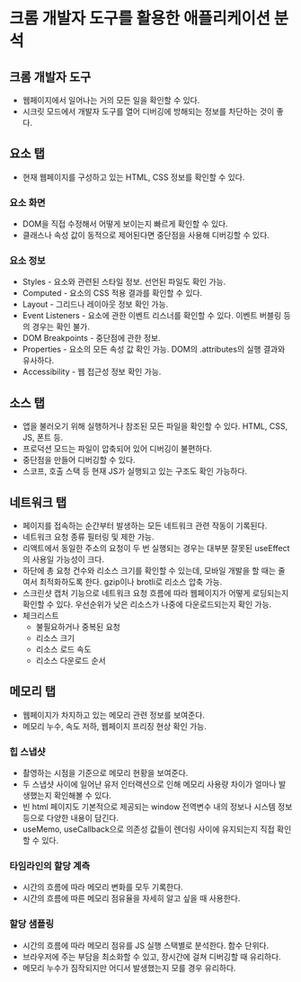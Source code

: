 # 크롬 개발자 도구를 활용한 애플리케이션 분석

## 크롬 개발자 도구

- 웹페이지에서 일어나는 거의 모든 일을 확인할 수 있다.
- 시크릿 모드에서 개발자 도구를 열어 디버깅에 방해되는 정보를 차단하는 것이 좋다.

## 요소 탭

- 현재 웹페이지를 구성하고 있는 HTML, CSS 정보를 확인할 수 있다.

### 요소 화면

- DOM을 직접 수정해서 어떻게 보이는지 빠르게 확인할 수 있다.
- 클래스나 속성 값이 동적으로 제어된다면 중단점을 사용해 디버깅할 수 있다.

### 요소 정보

- Styles - 요소와 관련된 스타일 정보. 선언된 파일도 확인 가능.
- Computed - 요소의 CSS 적용 결과를 확인할 수 있다.
- Layout - 그리드나 레이아웃 정보 확인 가능.
- Event Listeners - 요소에 관한 이벤트 리스너를 확인할 수 있다. 이벤트 버블링 등의 경우는 확인 불가.
- DOM Breakpoints - 중단점에 관한 정보.
- Properties - 요소의 모든 속성 값 확인 가능. DOM의 .attributes의 실행 결과와 유사하다.
- Accessibility - 웹 접근성 정보 확인 가능.

## 소스 탭

- 앱을 불러오기 위해 실행하거나 참조된 모든 파일을 확인할 수 있다. HTML, CSS, JS, 폰트 등.
- 프로덕션 모드는 파일이 압축되어 있어 디버깅이 불편하다.
- 중단점을 만들어 디버깅할 수 있다.
- 스코프, 호출 스택 등 현재 JS가 실행되고 있는 구조도 확인 가능하다.

## 네트워크 탭

- 페이지를 접속하는 순간부터 발생하는 모든 네트워크 관련 작동이 기록된다.
- 네트워크 요청 종류 필터링 및 제한 가능.
- 리액트에서 동일한 주소의 요청이 두 번 실행되는 경우는 대부분 잘못된 useEffect의 사용일 가능성이 크다.
- 하단에 총 요청 건수와 리소스 크기를 확인할 수 있는데, 모바일 개발을 할 때는 줄여서 최적화하도록 한다. gzip이나 brotli로 리소스 압축 가능.
- 스크린샷 캡처 기능으로 네트워크 요청 흐름에 따라 웹페이지가 어떻게 로딩되는지 확인할 수 있다. 우선순위가 낮은 리소스가 나중에 다운로드되는지 확인 가능.
- 체크리스트
  - 불필요하거나 중복된 요청
  - 리소스 크기
  - 리소스 로드 속도
  - 리소스 다운로드 순서

## 메모리 탭

- 웹페이지가 차지하고 있는 메모리 관련 정보를 보여준다.
- 메모리 누수, 속도 저하, 웹페이지 프리징 현상 확인 가능.

### 힙 스냅샷

- 촬영하는 시점을 기준으로 메모리 현황을 보여준다.
- 두 스냅샷 사이에 일어난 유저 인터랙션으로 인해 메모리 사용량 차이가 얼마나 발생했는지 확인해볼 수 있다.
- 빈 html 페이지도 기본적으로 제공되는 window 전역변수 내의 정보나 시스템 정보 등으로 다양한 내용이 담긴다.
- useMemo, useCallback으로 의존성 값들이 렌더링 사이에 유지되는지 직접 확인할 수 있다.

### 타임라인의 할당 계측

- 시간의 흐름에 따라 메모리 변화를 모두 기록한다.
- 시간의 흐름에 따른 메모리 점유율을 자세히 알고 싶을 때 사용한다.

### 할당 샘플링

- 시간의 흐름에 따라 메모리 점유를 JS 실행 스택별로 분석한다. 함수 단위다.
- 브라우저에 주는 부담을 최소화할 수 있고, 장시간에 걸쳐 디버깅할 때 유리하다.
- 메모리 누수가 짐작되지만 어디서 발생했는지 모를 경우 유리하다.
